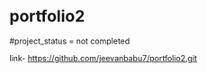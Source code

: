 # portfolio2

#project_status = not completed


link- https://github.com/jeevanbabu7/portfolio2.git
